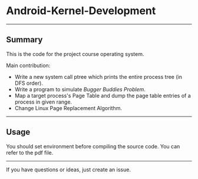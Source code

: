 # Android-Kernel-Development
-----
## Summary
This is the code for the project course operating system.

Main contribution:
* Write a new system call ptree which prints the entire process tree (in DFS order).
* Write a program to simulate *Bugger Buddies Problem*.
* Map a target process's Page Table and dump the page table entries of a process in given range.
* Change Linux Page Replacement Algorithm.
----
## Usage
You should set environment before compiling the source code. You can refer to the pdf file.

----
If you have questions or ideas, just create an issue. 
